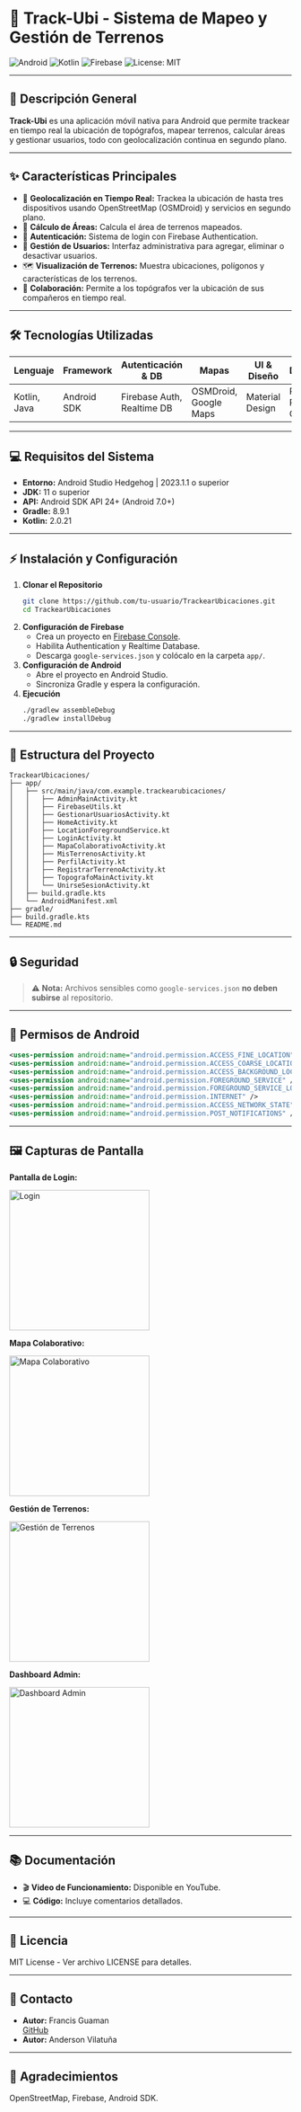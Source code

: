 
# 🚩 Track-Ubi - Sistema de Mapeo y Gestión de Terrenos

![Android](https://img.shields.io/badge/Android-7.0%2B-brightgreen?logo=android)
![Kotlin](https://img.shields.io/badge/Kotlin-2.0.21-blue?logo=kotlin)
![Firebase](https://img.shields.io/badge/Firebase-Auth%20%7C%20Realtime%20DB-yellow?logo=firebase)
![License: MIT](https://img.shields.io/badge/License-MIT-yellow.svg)

---

## 📱 Descripción General
**Track-Ubi** es una aplicación móvil nativa para Android que permite trackear en tiempo real la ubicación de topógrafos, mapear terrenos, calcular áreas y gestionar usuarios, todo con geolocalización continua en segundo plano.

---

## ✨ Características Principales

- 📍 **Geolocalización en Tiempo Real:** Trackea la ubicación de hasta tres dispositivos usando OpenStreetMap (OSMDroid) y servicios en segundo plano.
- 📐 **Cálculo de Áreas:** Calcula el área de terrenos mapeados.
- 🔐 **Autenticación:** Sistema de login con Firebase Authentication.
- 👥 **Gestión de Usuarios:** Interfaz administrativa para agregar, eliminar o desactivar usuarios.
- 🗺️ **Visualización de Terrenos:** Muestra ubicaciones, polígonos y características de los terrenos.
- 🤝 **Colaboración:** Permite a los topógrafos ver la ubicación de sus compañeros en tiempo real.

---

## 🛠️ Tecnologías Utilizadas

| Lenguaje   | Framework      | Autenticación & DB         | Mapas                        | UI & Diseño         | Dependencias                  |
|------------|---------------|----------------------------|------------------------------|---------------------|-------------------------------|
| Kotlin, Java | Android SDK  | Firebase Auth, Realtime DB | OSMDroid, Google Maps        | Material Design     | Retrofit, RecyclerView, CardView |

---

## 💻 Requisitos del Sistema

- **Entorno:** Android Studio Hedgehog | 2023.1.1 o superior
- **JDK:** 11 o superior
- **API:** Android SDK API 24+ (Android 7.0+)
- **Gradle:** 8.9.1
- **Kotlin:** 2.0.21

---

## ⚡ Instalación y Configuración

1. **Clonar el Repositorio**
   ```sh
   git clone https://github.com/tu-usuario/TrackearUbicaciones.git
   cd TrackearUbicaciones
   ```
2. **Configuración de Firebase**
   - Crea un proyecto en [Firebase Console](https://console.firebase.google.com/).
   - Habilita Authentication y Realtime Database.
   - Descarga `google-services.json` y colócalo en la carpeta `app/`.
3. **Configuración de Android**
   - Abre el proyecto en Android Studio.
   - Sincroniza Gradle y espera la configuración.
4. **Ejecución**
   ```sh
   ./gradlew assembleDebug
   ./gradlew installDebug
   ```

---

## 📂 Estructura del Proyecto

```text
TrackearUbicaciones/
├── app/
│   ├── src/main/java/com.example.trackearubicaciones/
│   │   ├── AdminMainActivity.kt
│   │   ├── FirebaseUtils.kt
│   │   ├── GestionarUsuariosActivity.kt
│   │   ├── HomeActivity.kt
│   │   ├── LocationForegroundService.kt
│   │   ├── LoginActivity.kt
│   │   ├── MapaColaborativoActivity.kt
│   │   ├── MisTerrenosActivity.kt
│   │   ├── PerfilActivity.kt
│   │   ├── RegistrarTerrenoActivity.kt
│   │   ├── TopografoMainActivity.kt
│   │   └── UnirseSesionActivity.kt
│   ├── build.gradle.kts
│   └── AndroidManifest.xml
├── gradle/
├── build.gradle.kts
└── README.md
```

---

## 🔒 Seguridad

> ⚠️ **Nota:** Archivos sensibles como `google-services.json` **no deben subirse** al repositorio.

---

## 📜 Permisos de Android

```xml
<uses-permission android:name="android.permission.ACCESS_FINE_LOCATION" />
<uses-permission android:name="android.permission.ACCESS_COARSE_LOCATION" />
<uses-permission android:name="android.permission.ACCESS_BACKGROUND_LOCATION" />
<uses-permission android:name="android.permission.FOREGROUND_SERVICE" />
<uses-permission android:name="android.permission.FOREGROUND_SERVICE_LOCATION" />
<uses-permission android:name="android.permission.INTERNET" />
<uses-permission android:name="android.permission.ACCESS_NETWORK_STATE" />
<uses-permission android:name="android.permission.POST_NOTIFICATIONS" />
```

---

## 🖼️ Capturas de Pantalla

**Pantalla de Login:**

<img width="250" alt="Login" src="https://github.com/user-attachments/assets/3d58f292-4791-45c1-8370-e2289c0b2918" />

**Mapa Colaborativo:**

<img width="250" alt="Mapa Colaborativo" src="https://github.com/user-attachments/assets/6869ed84-3ca6-4a9f-867e-bb4e2292cd3e" />

**Gestión de Terrenos:**

<img width="250" alt="Gestión de Terrenos" src="https://github.com/user-attachments/assets/9f26fb1a-4de1-4186-9c35-dc9566dadeb4" />

**Dashboard Admin:**

<img width="250" alt="Dashboard Admin" src="https://github.com/user-attachments/assets/c350bfa5-5f2f-49a0-aa0c-87ca5e7c604f" />

---

## 📚 Documentación

- 🎬 **Video de Funcionamiento:** Disponible en YouTube.
- 💻 **Código:** Incluye comentarios detallados.

---

## 📝 Licencia

MIT License - Ver archivo LICENSE para detalles.

---

## 👤 Contacto

- **Autor:** Francis Guaman  
  [GitHub](https://github.com/GuamanFrancis)
- **Autor:** Anderson Vilatuña

---

## 🙏 Agradecimientos

OpenStreetMap, Firebase, Android SDK.





